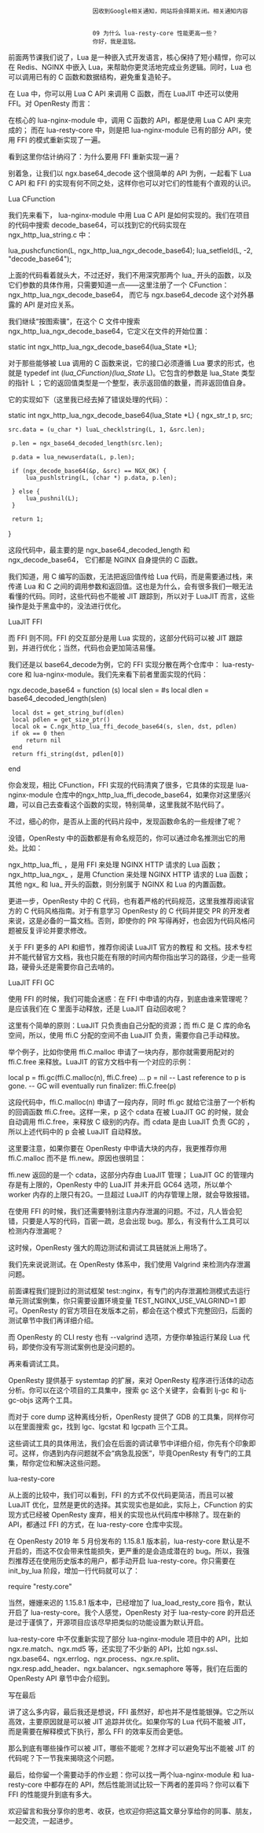 
                            
                            因收到Google相关通知，网站将会择期关闭。相关通知内容
                            
                            
                            09 为什么 lua-resty-core 性能更高一些？
                            你好，我是温铭。

前面两节课我们说了，Lua 是一种嵌入式开发语言，核心保持了短小精悍，你可以在 Redis、NGINX 中嵌入 Lua，来帮助你更灵活地完成业务逻辑。同时，Lua 也可以调用已有的 C 函数和数据结构，避免重复造轮子。

在 Lua 中，你可以用 Lua C API 来调用 C 函数，而在 LuaJIT 中还可以使用 FFI。对 OpenResty 而言：


在核心的 lua-nginx-module 中，调用 C 函数的 API，都是使用 Lua C API 来完成的；
而在 lua-resty-core 中，则是把 lua-nginx-module 已有的部分 API，使用 FFI 的模式重新实现了一遍。


看到这里你估计纳闷了：为什么要用 FFI 重新实现一遍？

别着急，让我们以 ngx.base64_decode 这个很简单的 API 为例，一起看下 Lua C API 和 FFI 的实现有何不同之处，这样你也可以对它们的性能有个直观的认识。

Lua CFunction

我们先来看下， lua-nginx-module 中用 Lua C API 是如何实现的。我们在项目的代码中搜索 decode_base64，可以找到它的代码实现在 ngx_http_lua_string.c 中：

lua_pushcfunction(L, ngx_http_lua_ngx_decode_base64);
lua_setfield(L, -2, "decode_base64");


上面的代码看着就头大，不过还好，我们不用深究那两个 lua_ 开头的函数，以及它们参数的具体作用，只需要知道一点——这里注册了一个 CFunction：ngx_http_lua_ngx_decode_base64， 而它与 ngx.base64_decode 这个对外暴露的 API 是对应关系。

我们继续“按图索骥”，在这个 C 文件中搜索 ngx_http_lua_ngx_decode_base64，它定义在文件的开始位置：

static int ngx_http_lua_ngx_decode_base64(lua_State *L);


对于那些能够被 Lua 调用的 C 函数来说，它的接口必须遵循 Lua 要求的形式，也就是 typedef int (*lua_CFunction)(lua_State* L)。它包含的参数是 lua_State 类型的指针 L ；它的返回值类型是一个整型，表示返回值的数量，而非返回值自身。

它的实现如下（这里我已经去掉了错误处理的代码）：

static int
 ngx_http_lua_ngx_decode_base64(lua_State *L)
 {
     ngx_str_t p, src;

    src.data = (u_char *) luaL_checklstring(L, 1, &src.len);

     p.len = ngx_base64_decoded_length(src.len);

     p.data = lua_newuserdata(L, p.len);

     if (ngx_decode_base64(&p, &src) == NGX_OK) {
         lua_pushlstring(L, (char *) p.data, p.len);

     } else {
         lua_pushnil(L);
     }

     return 1;
 }


这段代码中，最主要的是 ngx_base64_decoded_length 和 ngx_decode_base64， 它们都是 NGINX 自身提供的 C 函数。

我们知道，用 C 编写的函数，无法把返回值传给 Lua 代码，而是需要通过栈，来传递 Lua 和 C 之间的调用参数和返回值。这也是为什么，会有很多我们一眼无法看懂的代码。同时，这些代码也不能被 JIT 跟踪到，所以对于 LuaJIT 而言，这些操作是处于黑盒中的，没法进行优化。

LuaJIT FFI

而 FFI 则不同。FFI 的交互部分是用 Lua 实现的，这部分代码可以被 JIT 跟踪到，并进行优化；当然，代码也会更加简洁易懂。

我们还是以 base64_decode为例，它的 FFI 实现分散在两个仓库中： lua-resty-core 和 lua-nginx-module。我们先来看下前者里面实现的代码：

ngx.decode_base64 = function (s)
     local slen = #s
     local dlen = base64_decoded_length(slen)

     local dst = get_string_buf(dlen)
     local pdlen = get_size_ptr()
     local ok = C.ngx_http_lua_ffi_decode_base64(s, slen, dst, pdlen)
     if ok == 0 then
         return nil
     end
     return ffi_string(dst, pdlen[0])
 end


你会发现，相比 CFunction，FFI 实现的代码清爽了很多，它具体的实现是 lua-nginx-module 仓库中的ngx_http_lua_ffi_decode_base64，如果你对这里感兴趣，可以自己去查看这个函数的实现，特别简单，这里我就不贴代码了。

不过，细心的你，是否从上面的代码片段中，发现函数命名的一些规律了呢？

没错，OpenResty 中的函数都是有命名规范的，你可以通过命名推测出它的用处。比如：


ngx_http_lua_ffi_ ，是用 FFI 来处理 NGINX HTTP 请求的 Lua 函数；
ngx_http_lua_ngx_ ，是用 Cfunction 来处理 NGINX HTTP 请求的 Lua 函数；
其他 ngx_ 和 lua_ 开头的函数，则分别属于 NGINX 和 Lua 的内置函数。


更进一步，OpenResty 中的 C 代码，也有着严格的代码规范，这里我推荐阅读官方的 C 代码风格指南。对于有意学习 OpenResty 的 C 代码并提交 PR 的开发者来说，这是必备的一篇文档。否则，即使你的 PR 写得再好，也会因为代码风格问题被反复评论并要求修改。

关于 FFI 更多的 API 和细节，推荐你阅读 LuaJIT 官方的教程 和 文档。技术专栏并不能代替官方文档，我也只能在有限的时间内帮你指出学习的路径，少走一些弯路，硬骨头还是需要你自己去啃的。

LuaJIT FFI GC

使用 FFI 的时候，我们可能会迷惑：在 FFI 中申请的内存，到底由谁来管理呢？是应该我们在 C 里面手动释放，还是 LuaJIT 自动回收呢？

这里有个简单的原则：LuaJIT 只负责由自己分配的资源；而 ffi.C 是 C 库的命名空间，所以，使用 ffi.C 分配的空间不由 LuaJIT 负责，需要你自己手动释放。

举个例子，比如你使用 ffi.C.malloc 申请了一块内存，那你就需要用配对的 ffi.C.free 来释放。LuaJIT 的官方文档中有一个对应的示例：

local p = ffi.gc(ffi.C.malloc(n), ffi.C.free)
 ...
 p = nil -- Last reference to p is gone.
 -- GC will eventually run finalizer: ffi.C.free(p)


这段代码中，ffi.C.malloc(n) 申请了一段内存，同时 ffi.gc 就给它注册了一个析构的回调函数 ffi.C.free。这样一来，p 这个 cdata 在被 LuaJIT GC 的时候，就会自动调用 ffi.C.free，来释放 C 级别的内存。而 cdata 是由 LuaJIT 负责 GC的 ，所以上述代码中的 p 会被 LuaJIT 自动释放。

这里要注意，如果你要在 OpenResty 中申请大块的内存，我更推荐你用 ffi.C.malloc 而不是 ffi.new。原因也很明显：


ffi.new 返回的是一个 cdata，这部分内存由 LuaJIT 管理；
LuaJIT GC 的管理内存是有上限的，OpenResty 中的 LuaJIT 并未开启 GC64 选项，所以单个 worker 内存的上限只有2G。一旦超过 LuaJIT 的内存管理上限，就会导致报错。


在使用 FFI 的时候，我们还需要特别注意内存泄漏的问题。不过，凡人皆会犯错，只要是人写的代码，百密一疏，总会出现 bug。那么，有没有什么工具可以检测内存泄漏呢？

这时候，OpenResty 强大的周边测试和调试工具链就派上用场了。

我们先来说说测试。在 OpenResty 体系中，我们使用 Valgrind 来检测内存泄漏问题。

前面课程我们提到过的测试框架 test::nginx，有专门的内存泄漏检测模式去运行单元测试案例集，你只需要设置环境变量 TEST_NGINX_USE_VALGRIND=1 即可。OpenResty 的官方项目在发版本之前，都会在这个模式下完整回归，后面的测试章节中我们再详细介绍。

而 OpenResty 的 CLI resty 也有 --valgrind 选项，方便你单独运行某段 Lua 代码，即使你没有写测试案例也是没问题的。

再来看调试工具。

OpenResty 提供基于 systemtap 的扩展，来对 OpenResty 程序进行活体的动态分析。你可以在这个项目的工具集中，搜索 gc 这个关键字，会看到 lj-gc 和 lj-gc-objs 这两个工具。

而对于 core dump 这种离线分析，OpenResty 提供了 GDB 的工具集，同样你可以在里面搜索 gc，找到 lgc、lgcstat 和 lgcpath 三个工具。

这些调试工具的具体用法，我们会在后面的调试章节中详细介绍，你先有个印象即可。这样，你遇到内存问题就不会“病急乱投医“，毕竟OpenResty 有专门的工具集，帮你定位和解决这些问题。

lua-resty-core

从上面的比较中，我们可以看到，FFI 的方式不仅代码更简洁，而且可以被 LuaJIT 优化，显然是更优的选择。其实现实也是如此，实际上，CFunction 的实现方式已经被 OpenResty 废弃，相关的实现也从代码库中移除了。现在新的 API，都通过 FFI 的方式，在 lua-resty-core 仓库中实现。

在 OpenResty 2019 年 5 月份发布的 1.15.8.1 版本前，lua-resty-core 默认是不开启的，而这不仅会带来性能损失，更严重的是会造成潜在的 bug。所以，我强烈推荐还在使用历史版本的用户，都手动开启 lua-resty-core。你只需要在 init_by_lua 阶段，增加一行代码就可以了：

require "resty.core"


当然，姗姗来迟的 1.15.8.1 版本中，已经增加了 lua_load_resty_core 指令，默认开启了 lua-resty-core。我个人感觉，OpenResty 对于 lua-resty-core 的开启还是过于谨慎了，开源项目应该尽早把类似的功能设置为默认开启。

lua-resty-core 中不仅重新实现了部分 lua-nginx-module 项目中的 API，比如 ngx.re.match、ngx.md5 等，还实现了不少新的 API，比如 ngx.ssl、ngx.base64、ngx.errlog、ngx.process、ngx.re.split、ngx.resp.add_header、ngx.balancer、ngx.semaphore 等等，我们在后面的 OpenResty API 章节中会介绍到。

写在最后

讲了这么多内容，最后我还是想说，FFI 虽然好，却也并不是性能银弹。它之所以高效，主要原因就是可以被 JIT 追踪并优化。如果你写的 Lua 代码不能被 JIT，而是需要在解释模式下执行，那么 FFI 的效率反而会更低。

那么到底有哪些操作可以被 JIT，哪些不能呢？怎样才可以避免写出不能被 JIT 的代码呢？下一节我来揭晓这个问题。

最后，给你留一个需要动手的作业题：你可以找一两个lua-nginx-module 和 lua-resty-core 中都存在的 API，然后性能测试比较一下两者的差异吗？你可以看下 FFI 的性能提升到底有多大。

欢迎留言和我分享你的思考、收获，也欢迎你把这篇文章分享给你的同事、朋友，一起交流，一起进步。

                        
                        
                            